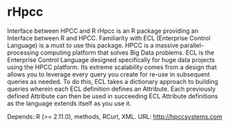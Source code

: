 rHpcc
=====

Interface between HPCC and R rHpcc is an R package providing an Interface between R and HPCC. 
Familiarity with ECL (Enterprise Control Language) is a must to use this package. HPCC is a massive parallel-processing computing platform that solves Big Data problems. 
ECL is the Enterprise Control Language designed specifically for huge data projects using the HPCC platform. 
Its extreme scalability comes from a design that allows you to leverage every query you create for re-use in subsequent queries as needed. 
To do this, ECL takes a dictionary approach to building queries wherein each ECL definition defines an Attribute. 
Each previously defined Attribute can then be used in succeeding ECL Attribute definitions as the language extends itself as you use it.

Depends: R (>= 2.11.0), methods, RCurl, XML.
URL: http://hpccsystems.com